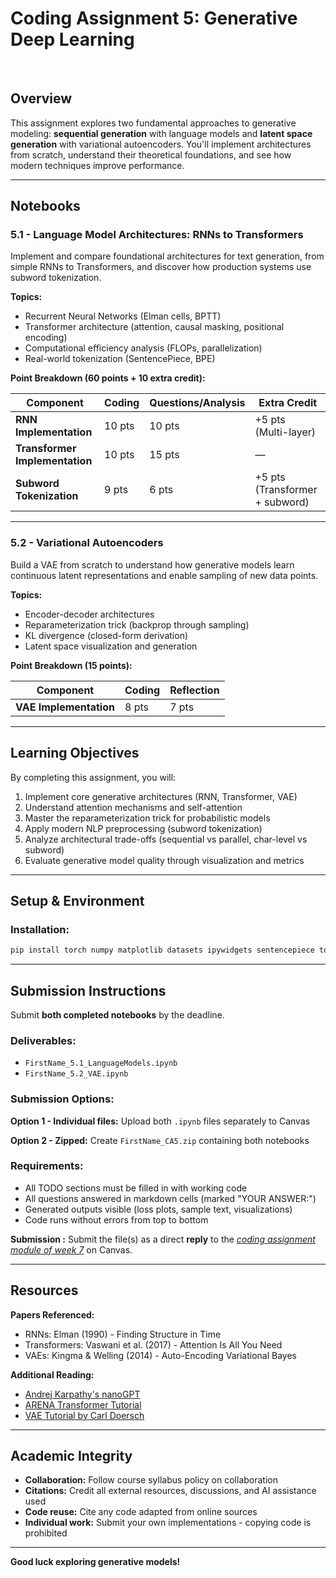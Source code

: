 # **Coding Assignment 5: Generative Deep Learning**

</br>

## **Overview**

This assignment explores two fundamental approaches to generative modeling: **sequential generation** with language models and **latent space generation** with variational autoencoders. You'll implement architectures from scratch, understand their theoretical foundations, and see how modern techniques improve performance.


---

## **Notebooks**

### **5.1 - Language Model Architectures: RNNs to Transformers**

Implement and compare foundational architectures for text generation, from simple RNNs to Transformers, and discover how production systems use subword tokenization.

**Topics:**
- Recurrent Neural Networks (Elman cells, BPTT)
- Transformer architecture (attention, causal masking, positional encoding)
- Computational efficiency analysis (FLOPs, parallelization)
- Real-world tokenization (SentencePiece, BPE)

**Point Breakdown (60 points + 10 extra credit):**

| Component | Coding | Questions/Analysis | Extra Credit |
|-----------|--------|-------------------|--------------|
| **RNN Implementation** | 10 pts | 10 pts | +5 pts (Multi-layer) |
| **Transformer Implementation** | 10 pts | 15 pts | — |
| **Subword Tokenization** | 9 pts | 6 pts | +5 pts (Transformer + subword) |

---

### **5.2 - Variational Autoencoders**

Build a VAE from scratch to understand how generative models learn continuous latent representations and enable sampling of new data points.

**Topics:**
- Encoder-decoder architectures
- Reparameterization trick (backprop through sampling)
- KL divergence (closed-form derivation)
- Latent space visualization and generation

**Point Breakdown (15 points):**

| Component | Coding | Reflection |
|-----------|--------|-----------|
| **VAE Implementation** | 8 pts | 7 pts |

---

## **Learning Objectives**

By completing this assignment, you will:
1. Implement core generative architectures (RNN, Transformer, VAE)
2. Understand attention mechanisms and self-attention
3. Master the reparameterization trick for probabilistic models
4. Apply modern NLP preprocessing (subword tokenization)
5. Analyze architectural trade-offs (sequential vs parallel, char-level vs subword)
6. Evaluate generative model quality through visualization and metrics

---

## **Setup & Environment**

### **Installation:**
```bash
pip install torch numpy matplotlib datasets ipywidgets sentencepiece tqdm
```

---

## **Submission Instructions**

Submit **both completed notebooks** by the deadline.

### **Deliverables:**
- `FirstName_5.1_LanguageModels.ipynb`
- `FirstName_5.2_VAE.ipynb`

### **Submission Options:**

**Option 1 - Individual files:**
Upload both `.ipynb` files separately to Canvas

**Option 2 - Zipped:**
Create `FirstName_CA5.zip` containing both notebooks


### **Requirements:**
- All TODO sections must be filled in with working code
- All questions answered in markdown cells (marked "YOUR ANSWER:")
- Generated outputs visible (loss plots, sample text, visualizations)
- Code runs without errors from top to bottom

**Submission :** Submit the file(s) as a direct **reply** to the [*coding assignment module of week 7*](#) on Canvas.

---

## **Resources**

**Papers Referenced:**
- RNNs: Elman (1990) - Finding Structure in Time
- Transformers: Vaswani et al. (2017) - Attention Is All You Need
- VAEs: Kingma & Welling (2014) - Auto-Encoding Variational Bayes

**Additional Reading:**
- [Andrej Karpathy's nanoGPT](https://github.com/karpathy/nanoGPT)
- [ARENA Transformer Tutorial](https://arena-chapter1-transformer-interp.streamlit.app/)
- [VAE Tutorial by Carl Doersch](https://arxiv.org/abs/1606.05908)

---

## **Academic Integrity**

- **Collaboration:** Follow course syllabus policy on collaboration
- **Citations:** Credit all external resources, discussions, and AI assistance used
- **Code reuse:** Cite any code adapted from online sources
- **Individual work:** Submit your own implementations - copying code is prohibited

---

**Good luck exploring generative models!** 